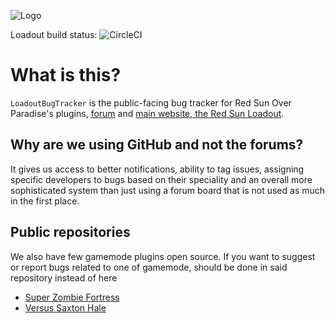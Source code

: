 ![Logo](https://cdn.redsun.tf/256_logo.png)

Loadout build status: ![CircleCI](https://circleci.com/gh/EgocentricPoliceDick/redsun-master.png?style=shield&circle-token=dd2f42e59c118bc133a486cbf74cc2b09d9de943)
# What is this?
`LoadoutBugTracker` is the public-facing bug tracker for Red Sun Over Paradise's plugins, [forum](https://forum.redsun.tf) and [main website, the Red Sun Loadout](https://redsun.tf).

## Why are we using GitHub and not the forums?
It gives us access to better notifications, ability to tag issues, assigning specific developers to bugs based on their speciality and an overall more sophisticated system than just using a forum board that is not used as much in the first place.

## Public repositories
We also have few gamemode plugins open source. If you want to suggest or report bugs related to one of gamemode, should be done in said repository instead of here
- [Super Zombie Fortress](https://github.com/redsunservers/SuperZombieFortress)
- [Versus Saxton Hale](https://github.com/redsunservers/VSH-Rewrite)